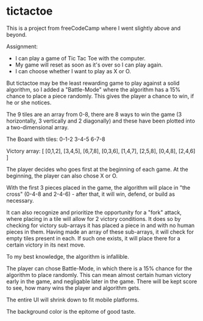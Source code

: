 # tictactoe

This is a project from freeCodeCamp where I went slightly above and beyond.

Assignment:
- I can play a game of Tic Tac Toe with the computer.
- My game will reset as soon as it's over so I can play again.
- I can choose whether I want to play as X or O.

But tictactoe may be the least rewarding game to play against a solid algorithm, so I added a "Battle-Mode" where the algorithm
has a 15% chance to place a piece randomly. This gives the player a chance to win, if he or she notices.

The 9 tiles are an array from 0-8, there are 8 ways to win the game (3 horizontally, 3 vertically and 2 diagonally) and these have 
been plotted into a two-dimensional array.

The Board with tiles:
0-1-2
3-4-5
6-7-8

Victory array:
[
	[0,1,2],
	[3,4,5],
	[6,7,8],
	[0,3,6],
	[1,4,7],
	[2,5,8],
	[0,4,8],
	[2,4,6]
]

The player decides who goes first at the beginning of each game. At the beginning, the player can also chose X or O.

With the first 3 pieces placed in the game, the algorithm will place in "the cross" (0-4-8 and 2-4-6) - after that, it will win, 
defend, or build as necessary.

It can also recognize and prioritize the opportunity for a "fork" attack, where placing in a tile will allow for 2 victory 
conditions. It does so by checking for victory sub-arrays it has placed a piece in and with no human pieces in them. Having made
an array of these sub-arrays, it will check for empty tiles present in each. If such one exists, it will place there for a 
certain victory in its next move.

To my best knowledge, the algorithm is infallible.

The player can chose Battle-Mode, in which there is a 15% chance for the algorithm to place randomly. This can mean almost 
certain human victory early in the game, and negligable later in the game. There will be kept score to see, how many wins 
the player and algorithm gets.

The entire UI will shrink down to fit mobile platforms.

The background color is the epitome of good taste.

